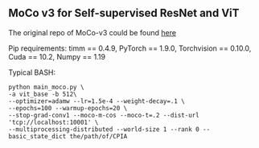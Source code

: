 ## MoCo v3 for Self-supervised ResNet and ViT

The original repo of MoCo-v3 could be found [here](https://github.com/facebookresearch/moco-v3)

Pip requirements:	timm == 0.4.9, PyTorch == 1.9.0, Torchvision == 0.10.0, Cuda == 10.2, Numpy == 1.19

Typical BASH: 
   ```console
python main_moco.py \
  -a vit_base -b 512\
  --optimizer=adamw --lr=1.5e-4 --weight-decay=.1 \
  --epochs=100 --warmup-epochs=20 \
  --stop-grad-conv1 --moco-m-cos --moco-t=.2 --dist-url 'tcp://localhost:10001' \
  --multiprocessing-distributed --world-size 1 --rank 0 --basic_state_dict the/path/of/CPIA
   ```
